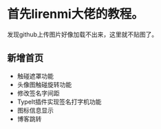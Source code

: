 # 首先lirenmi大佬的教程。

发现github上传图片好像加载不出来，这里就不贴图了。


## 新增首页
* 触碰遮罩功能
* 头像图触碰旋转功能
* 修改签名字间距
* TypeIt插件实现签名打字机功能
* 图标信息显示
* 博客跳转
